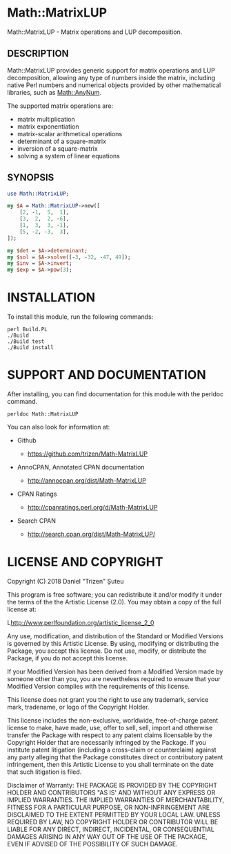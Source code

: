 # Math::MatrixLUP

Math::MatrixLUP - Matrix operations and LUP decomposition.

## DESCRIPTION

Math::MatrixLUP provides generic support for matrix operations and LUP decomposition, allowing any type of numbers inside the matrix, including native Perl numbers and numerical objects provided by other mathematical libraries, such as [Math::AnyNum](https://metacpan.org/pod/Math::AnyNum).

The supported matrix operations are:

* matrix multiplication
* matrix exponentiation
* matrix-scalar arithmetical operations
* determinant of a square-matrix
* inversion of a square-matrix
* solving a system of linear equations

## SYNOPSIS

```perl
use Math::MatrixLUP;

my $A = Math::MatrixLUP->new([
    [2, -1,  5,  1],
    [3,  2,  2, -6],
    [1,  3,  3, -1],
    [5, -2, -3,  3],
]);

my $det = $A->determinant;
my $sol = $A->solve([-3, -32, -47, 49]);
my $inv = $A->invert;
my $exp = $A->pow(3);
```

# INSTALLATION

To install this module, run the following commands:

    perl Build.PL
    ./Build
    ./Build test
    ./Build install

# SUPPORT AND DOCUMENTATION

After installing, you can find documentation for this module with the
perldoc command.

    perldoc Math::MatrixLUP

You can also look for information at:

* Github
    - https://github.com/trizen/Math-MatrixLUP

* AnnoCPAN, Annotated CPAN documentation
    - http://annocpan.org/dist/Math-MatrixLUP

* CPAN Ratings
    - http://cpanratings.perl.org/d/Math-MatrixLUP

* Search CPAN
    - http://search.cpan.org/dist/Math-MatrixLUP/

# LICENSE AND COPYRIGHT

Copyright (C) 2018 Daniel "Trizen" Șuteu

This program is free software; you can redistribute it and/or modify it
under the terms of the the Artistic License (2.0). You may obtain a
copy of the full license at:

L<http://www.perlfoundation.org/artistic_license_2_0>

Any use, modification, and distribution of the Standard or Modified
Versions is governed by this Artistic License. By using, modifying or
distributing the Package, you accept this license. Do not use, modify,
or distribute the Package, if you do not accept this license.

If your Modified Version has been derived from a Modified Version made
by someone other than you, you are nevertheless required to ensure that
your Modified Version complies with the requirements of this license.

This license does not grant you the right to use any trademark, service
mark, tradename, or logo of the Copyright Holder.

This license includes the non-exclusive, worldwide, free-of-charge
patent license to make, have made, use, offer to sell, sell, import and
otherwise transfer the Package with respect to any patent claims
licensable by the Copyright Holder that are necessarily infringed by the
Package. If you institute patent litigation (including a cross-claim or
counterclaim) against any party alleging that the Package constitutes
direct or contributory patent infringement, then this Artistic License
to you shall terminate on the date that such litigation is filed.

Disclaimer of Warranty: THE PACKAGE IS PROVIDED BY THE COPYRIGHT HOLDER
AND CONTRIBUTORS "AS IS' AND WITHOUT ANY EXPRESS OR IMPLIED WARRANTIES.
THE IMPLIED WARRANTIES OF MERCHANTABILITY, FITNESS FOR A PARTICULAR
PURPOSE, OR NON-INFRINGEMENT ARE DISCLAIMED TO THE EXTENT PERMITTED BY
YOUR LOCAL LAW. UNLESS REQUIRED BY LAW, NO COPYRIGHT HOLDER OR
CONTRIBUTOR WILL BE LIABLE FOR ANY DIRECT, INDIRECT, INCIDENTAL, OR
CONSEQUENTIAL DAMAGES ARISING IN ANY WAY OUT OF THE USE OF THE PACKAGE,
EVEN IF ADVISED OF THE POSSIBILITY OF SUCH DAMAGE.
